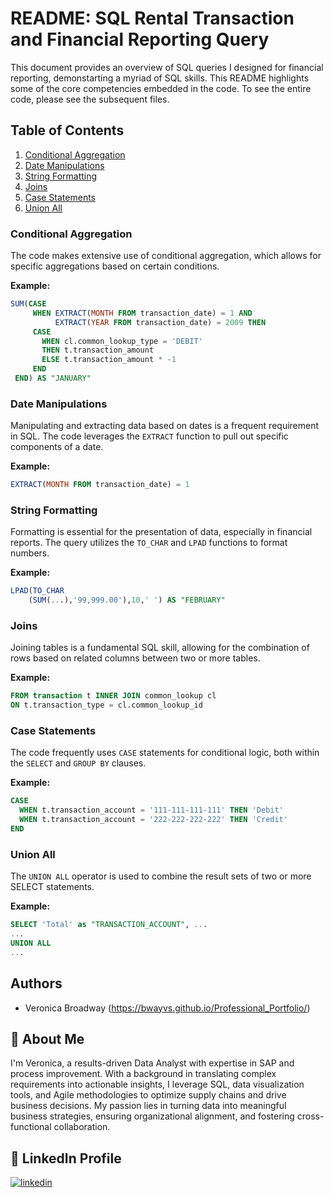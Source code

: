 # README: SQL Rental Transaction and Financial Reporting Query

This document provides an overview of SQL queries I designed for financial reporting, demonstarting a myriad of SQL skills. This README highlights some of the core competencies embedded in the code. To see the entire code, please see the subsequent files.

## Table of Contents

1. [Conditional Aggregation](#conditional-aggregation)
2. [Date Manipulations](#date-manipulations)
3. [String Formatting](#string-formatting)
4. [Joins](#joins)
5. [Case Statements](#case-statements)
6. [Union All](#union-all)

### Conditional Aggregation

The code makes extensive use of conditional aggregation, which allows for specific aggregations based on certain conditions.

**Example:**
```sql
SUM(CASE
     WHEN EXTRACT(MONTH FROM transaction_date) = 1 AND
          EXTRACT(YEAR FROM transaction_date) = 2009 THEN
     CASE
       WHEN cl.common_lookup_type = 'DEBIT'
       THEN t.transaction_amount
       ELSE t.transaction_amount * -1
     END
 END) AS "JANUARY"
```

### Date Manipulations

Manipulating and extracting data based on dates is a frequent requirement in SQL. The code leverages the `EXTRACT` function to pull out specific components of a date.

**Example:**
```sql
EXTRACT(MONTH FROM transaction_date) = 1
```

### String Formatting

Formatting is essential for the presentation of data, especially in financial reports. The query utilizes the `TO_CHAR` and `LPAD` functions to format numbers.

**Example:**
```sql
LPAD(TO_CHAR
    (SUM(...),'99,999.00'),10,' ') AS "FEBRUARY"
```

### Joins

Joining tables is a fundamental SQL skill, allowing for the combination of rows based on related columns between two or more tables. 

**Example:**
```sql
FROM transaction t INNER JOIN common_lookup cl
ON t.transaction_type = cl.common_lookup_id
```

### Case Statements

The code frequently uses `CASE` statements for conditional logic, both within the `SELECT` and `GROUP BY` clauses.

**Example:**
```sql
CASE
  WHEN t.transaction_account = '111-111-111-111' THEN 'Debit'
  WHEN t.transaction_account = '222-222-222-222' THEN 'Credit'
END
```

### Union All

The `UNION ALL` operator is used to combine the result sets of two or more SELECT statements.

**Example:**
```sql
SELECT 'Total' as "TRANSACTION_ACCOUNT", ...
...
UNION ALL
...
```
## Authors

- Veronica Broadway (https://bwayvs.github.io/Professional_Portfolio/)


## 🚀 About Me
I'm Veronica, a results-driven Data Analyst with expertise in SAP and process improvement. With a background in translating complex requirements into actionable insights, I leverage SQL, data visualization tools, and Agile methodologies to optimize supply chains and drive business decisions. My passion lies in turning data into meaningful business strategies, ensuring organizational alignment, and fostering cross-functional collaboration.


## 🔗 LinkedIn Profile
[![linkedin](https://img.shields.io/badge/linkedin-0A66C2?style=for-the-badge&logo=linkedin&logoColor=white)](https://www.linkedin.com/in/veronicabroadway/)


